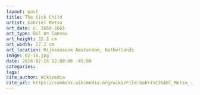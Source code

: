 ```yaml
---
layout: post
title: The Sick Child
artist: Gabriël Metsu
art_date: c. 1660-1665
art_type: Oil on Canvas
art_height: 32.2 cm
art_width: 27.2 cm
art_location: Rijksmuseum Amsterdam, Netherlands
image: 02-18.jpg
date: 2016-02-18 12:00:00 -05:00
categories:
tags:
cite_author: Wikipedia
cite_url: https://commons.wikimedia.org/wiki/File:Gabri%C3%ABl_Metsu_-_Het_zieke_kind_-_Google_Art_Project.jpg
---
```

